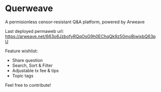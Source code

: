 # Querweave
A permisionless censor-resistant Q&A platform, powered by Arweave

Last deployed permaweb url: https://arweave.net/663o6JzbofyRQqOsG9h0EChqQk9z50moBjwjxbQ63pU

Feature wishlist:
  - Share question
  - Search, Sort & Filter
  - Adjustable tx fee & tips
  - Topic tags

Feel free to contribute!
